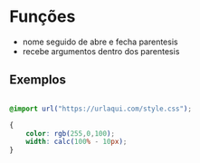 # Funções

* nome seguido de abre e fecha parentesis
* recebe argumentos dentro dos parentesis

## Exemplos

```css

@import url("https://urlaqui.com/style.css");

{
    color: rgb(255,0,100);
    width: calc(100% - 10px);
}